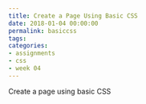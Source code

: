 ```yaml
---
title: Create a Page Using Basic CSS
date: 2018-01-04 00:00:00
permalink: basiccss
tags:
categories:
- assignments
- css
- week 04
---
```


Create a page using basic CSS
<!-- more -->
